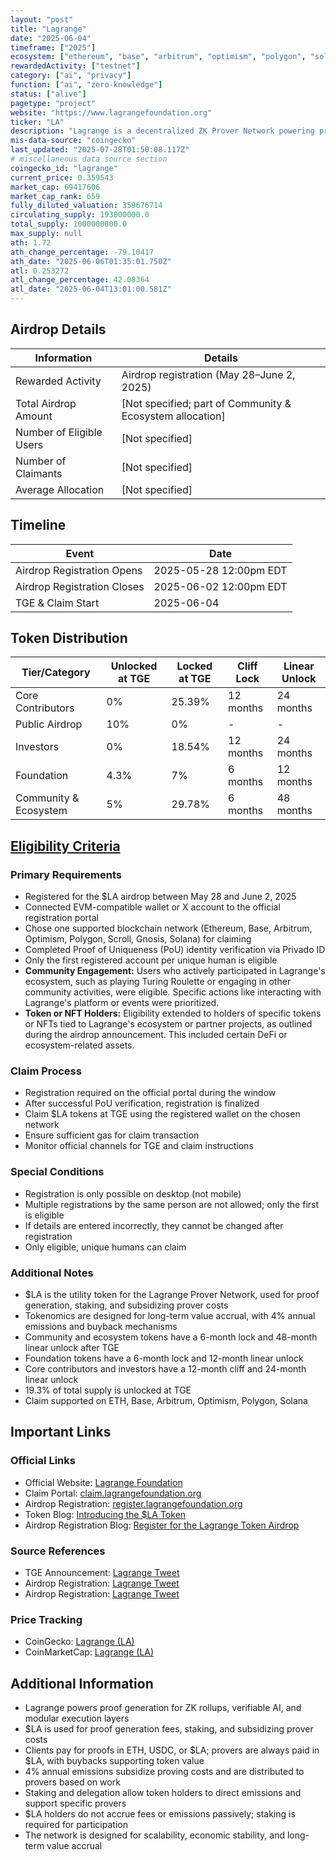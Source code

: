 ```yaml
---
layout: "post"
title: "Lagrange"
date: "2025-06-04"
timeframe: ["2025"]
ecosystem: ["ethereum", "base", "arbitrum", "optimism", "polygon", "solana"]
rewardedActivity: ["testnet"]
category: ["ai", "privacy"]
function: ["ai", "zero-knowledge"]
status: ["alive"]
pagetype: "project"
website: "https://www.lagrangefoundation.org"
ticker: "LA"
description: "Lagrange is a decentralized ZK Prover Network powering proof generation for ZK rollups, verifiable AI, and modular execution, with a focus on scalable, privacy-preserving cryptographic proofs."
mis-data-source: "coingecko"
last_updated: "2025-07-28T01:50:08.117Z"
# miscellaneous data source section
coingecko_id: "lagrange"
current_price: 0.359543
market_cap: 69417606
market_cap_rank: 659
fully_diluted_valuation: 359676714
circulating_supply: 193000000.0
total_supply: 1000000000.0
max_supply: null
ath: 1.72
ath_change_percentage: -79.10417
ath_date: "2025-06-06T01:35:01.750Z"
atl: 0.253272
atl_change_percentage: 42.08364
atl_date: "2025-06-04T13:01:00.581Z"
---
```


## Airdrop Details

| Information              | Details                                                     |
| ------------------------ | ----------------------------------------------------------- |
| Rewarded Activity        | Airdrop registration (May 28–June 2, 2025)                  |
| Total Airdrop Amount     | [Not specified; part of Community & Ecosystem allocation]   |
| Number of Eligible Users | [Not specified]                                             |
| Number of Claimants      | [Not specified]                                             |
| Average Allocation       | [Not specified]                                             |

## Timeline

| Event               | Date                                           |
| ------------------- | ---------------------------------------------- |
| Airdrop Registration Opens | 2025-05-28 12:00pm EDT                  |
| Airdrop Registration Closes| 2025-06-02 12:00pm EDT                  |
| TGE & Claim Start   | 2025-06-04                                     |

## Token Distribution

| Tier/Category            | Unlocked at TGE | Locked at TGE | Cliff Lock   | Linear Unlock   |
| ------------------------ | ---------------| ------------- | ------------ | -------------- |
| Core Contributors        | 0%             | 25.39%        | 12 months    | 24 months      |
| Public Airdrop           | 10%            | 0%            | -            | -              |
| Investors                | 0%             | 18.54%        | 12 months    | 24 months      |
| Foundation               | 4.3%           | 7%            | 6 months     | 12 months      |
| Community & Ecosystem    | 5%             | 29.78%        | 6 months     | 48 months      |

## [Eligibility Criteria](https://www.lagrangefoundation.org/blog/register-for-the-la-token-airdrop)

### Primary Requirements

- Registered for the $LA airdrop between May 28 and June 2, 2025
- Connected EVM-compatible wallet or X account to the official registration portal
- Chose one supported blockchain network (Ethereum, Base, Arbitrum, Optimism, Polygon, Scroll, Gnosis, Solana) for claiming
- Completed Proof of Uniqueness (PoU) identity verification via Privado ID
- Only the first registered account per unique human is eligible
- **Community Engagement:** Users who actively participated in Lagrange's ecosystem, such as playing Turing Roulette or engaging in other community activities, were eligible. Specific actions like interacting with Lagrange's platform or events were prioritized.
- **Token or NFT Holders:** Eligibility extended to holders of specific tokens or NFTs tied to Lagrange's ecosystem or partner projects, as outlined during the airdrop announcement. This included certain DeFi or ecosystem-related assets.

### Claim Process

- Registration required on the official portal during the window
- After successful PoU verification, registration is finalized
- Claim $LA tokens at TGE using the registered wallet on the chosen network
- Ensure sufficient gas for claim transaction
- Monitor official channels for TGE and claim instructions

### Special Conditions

- Registration is only possible on desktop (not mobile)
- Multiple registrations by the same person are not allowed; only the first is eligible
- If details are entered incorrectly, they cannot be changed after registration
- Only eligible, unique humans can claim

### Additional Notes

- $LA is the utility token for the Lagrange Prover Network, used for proof generation, staking, and subsidizing prover costs
- Tokenomics are designed for long-term value accrual, with 4% annual emissions and buyback mechanisms
- Community and ecosystem tokens have a 6-month lock and 48-month linear unlock after TGE
- Foundation tokens have a 6-month lock and 12-month linear unlock
- Core contributors and investors have a 12-month cliff and 24-month linear unlock
- 19.3% of total supply is unlocked at TGE
- Claim supported on ETH, Base, Arbitrum, Optimism, Polygon, Solana

## Important Links

### Official Links

- Official Website: [Lagrange Foundation](https://www.lagrangefoundation.org)
- Claim Portal: [claim.lagrangefoundation.org](http://claim.lagrangefoundation.org)
- Airdrop Registration: [register.lagrangefoundation.org](http://register.lagrangefoundation.org)
- Token Blog: [Introducing the $LA Token](https://www.lagrangefoundation.org/blog/introducing-the-lagrange-token)
- Airdrop Registration Blog: [Register for the Lagrange Token Airdrop](https://www.lagrangefoundation.org/blog/register-for-the-la-token-airdrop)

### Source References

- TGE Announcement: [Lagrange Tweet](https://x.com/LagrangeFndn/status/1930233079915831457)
- Airdrop Registration: [Lagrange Tweet](https://x.com/LagrangeFndn/status/1930735918668976609)
- Airdrop Registration: [Lagrange Tweet](https://x.com/LagrangeFndn/status/1927758012615205180)

### Price Tracking

- CoinGecko: [Lagrange (LA)](https://www.coingecko.com/en/coins/lagrange)
- CoinMarketCap: [Lagrange (LA)](https://coinmarketcap.com/currencies/lagrange/)

## Additional Information

- Lagrange powers proof generation for ZK rollups, verifiable AI, and modular execution layers
- $LA is used for proof generation fees, staking, and subsidizing prover costs
- Clients pay for proofs in ETH, USDC, or $LA; provers are always paid in $LA, with buybacks supporting token value
- 4% annual emissions subsidize proving costs and are distributed to provers based on work
- Staking and delegation allow token holders to direct emissions and support specific provers
- $LA holders do not accrue fees or emissions passively; staking is required for participation
- The network is designed for scalability, economic stability, and long-term value accrual